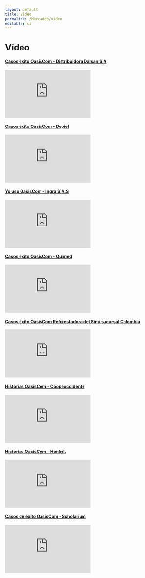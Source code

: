 ```yaml
---
layout: default
title: Video
permalink: /Mercadeo/video
editable: si
---
```


# Vídeo


#### [Casos éxito OasisCom - Distribuidora Dalsan S.A](https://www.youtube.com/watch?v=joxfRfZiicY&index=1&list=PLckbVOCPngDX41iRlt3DLoYZs9VqrfGGp)
<iframe width="280" height="157" src="https://www.youtube.com/embed/joxfRfZiicY" frameborder="0" allowfullscreen></iframe>



#### [Casos éxito OasisCom - Depiel](https://www.youtube.com/watch?v=rkQfIyozI8Q&index=2&list=PLckbVOCPngDX41iRlt3DLoYZs9VqrfGGp)

<iframe width="280" height="157" src="https://www.youtube.com/embed/rkQfIyozI8Q?rel=0" frameborder="0" allowfullscreen></iframe>

#### [Yo uso OasisCom - Ingra S.A.S](https://www.youtube.com/watch?v=tD86Rb-YRTY&index=3&list=PLckbVOCPngDX41iRlt3DLoYZs9VqrfGGp)

<iframe width="280" height="157" src="https://www.youtube.com/embed/tD86Rb-YRTY?rel=0" frameborder="0" allowfullscreen></iframe>

#### [Casos éxito OasisCom - Quimed](https://www.youtube.com/watch?v=EUfHikmp9T0&list=PLckbVOCPngDX41iRlt3DLoYZs9VqrfGGp&index=4)

<iframe width="280" height="157" src="https://www.youtube.com/embed/EUfHikmp9T0" frameborder="0" allowfullscreen></iframe>


#### [Casos éxito OasisCom  Reforestadora del Sinú sucursal Colombia](https://www.youtube.com/watch?v=RuUMgSpf1bU&list=PLckbVOCPngDX41iRlt3DLoYZs9VqrfGGp&index=5)

<iframe width="280" height="157" src="https://www.youtube.com/embed/RuUMgSpf1bU" frameborder="0" allowfullscreen></iframe>


#### [Historias OasisCom - Coopeoccidente](https://www.youtube.com/watch?v=x7bohQOD_8s&list=PLckbVOCPngDX41iRlt3DLoYZs9VqrfGGp&index=9&t=2s)
<iframe width="280" height="157" src="https://www.youtube.com/embed/GTaK5MrG4Lg" frameborder="0" allowfullscreen></iframe>



#### [Historias OasisCom - Henkel.](https://www.youtube.com/watch?v=sE5KQLe8x7c&list=PLckbVOCPngDX41iRlt3DLoYZs9VqrfGGp&index=6)

<iframe width="280" height="157" src="https://www.youtube.com/embed/nWQK2DXJqOw" frameborder="0" allowfullscreen></iframe>

#### [Casos de éxito OasisCom - Scholarium](https://www.youtube.com/watch?v=rFHw6tNkpck&t=19s)

<iframe width="
280" height="157" src="https://www.youtube.com/embed/rFHw6tNkpck" frameborder="0" allowfullscreen></iframe>
